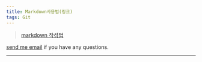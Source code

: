 ```yaml
---
title: Markdown사용법(링크)
tags: Git
---
```


> [markdown 작성법](https://gist.github.com/ihoneymon/652be052a0727ad59601)  

[send me email](mailto:jewel7492@gmail.com) if you have any questions.

<!--more-->

---
